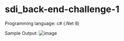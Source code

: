 # sdi_back-end-challenge-1

Programming language: c# (.Net 8) 

Sample Output:
![image](https://github.com/vbjaydan/sdi_back-end-challenge-1/assets/112994654/beba0cbb-268c-4710-a0fb-d8e85535f9ff)
